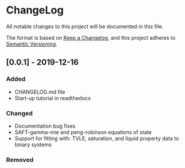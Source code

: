 # ChangeLog
All notable changes to this project will be documented in this file.

The format is based on [Keep a Changelog](https://keepachangelog.com/en/1.0.0/),
and this project adheres to [Semantic Versioning](https://semver.org/spec/v2.0.0.html).

## [0.0.1] - 2019-12-16
### Added
 - CHANGELOG.md file
 - Start-up tutorial in readthedocs

### Changed
 - Documentation bug fixes
 - SAFT-gamma-mie and peng-robinson equations of state
 - Support for fitting with: TVLE, saturation, and liquid property data to binary systems

### Removed


